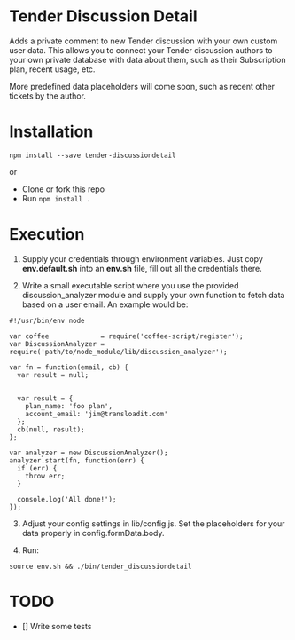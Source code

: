 Tender Discussion Detail
============================

Adds a private comment to new Tender discussion with your own custom user data.
This allows you to connect your Tender discussion authors to your own private database
with data about them, such as their Subscription plan, recent usage, etc.

More predefined data placeholders will come soon, such as recent other tickets by the author.


# Installation

`npm install --save tender-discussiondetail`

or

* Clone or fork this repo
* Run `npm install .`

# Execution

1. Supply your credentials through environment variables. Just copy **env.default.sh** into an **env.sh** file, fill out all the credentials there.

2. Write a small executable script where you use the provided discussion_analyzer module and supply your own function to fetch data based on a user email. An example would be:

```
#!/usr/bin/env node

var coffee             = require('coffee-script/register');
var DiscussionAnalyzer = require('path/to/node_module/lib/discussion_analyzer');

var fn = function(email, cb) {
  var result = null;


  var result = {
    plan_name: 'foo plan',
    account_email: 'jim@transloadit.com'
  };
  cb(null, result);
};

var analyzer = new DiscussionAnalyzer();
analyzer.start(fn, function(err) {
  if (err) {
    throw err;
  }

  console.log('All done!');
});
```

3. Adjust your config settings in lib/config.js. Set the placeholders for your data properly in
config.formData.body.

4. Run:

```
source env.sh && ./bin/tender_discussiondetail
```


# TODO

- [] Write some tests

